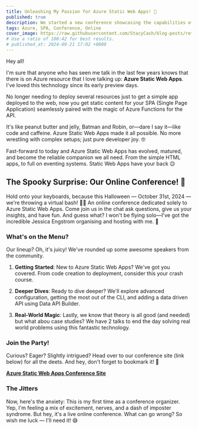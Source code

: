 ```yaml
---
title: Unleashing My Passion for Azure Static Web Apps! 🚀
published: true
description: We started a new conference showcasing the capabilities of Azure Static Web Apps
tags: Azure, SPA, Conference, Online
cover_image: https://raw.githubusercontent.com/StacyCash/blog-posts/refs/heads/main/azure/2024/swaday-kickoff/cover-image-2.jpeg
# Use a ratio of 100:42 for best results.
# published_at: 2024-09-21 17:02 +0000
---
```


Hey all!

I'm sure that anyone who has seen me talk in the last few years knows that there is on Azure resource that I love talking up: **Azure Static Web Apps**. I've loved this technology since its early preview days. 

No longer needing to deploy several resources just to get a simple app deployed to the web, now you get static content for your SPA (Single Page Application) seamlessly paired with the magic of Azure Functions for the API.

It's like peanut butter and jelly, Batman and Robin, or—dare I say it—like code and caffeine. Azure Static Web Apps made it all possible. No more wrestling with complex setups; just pure developer joy. 🤓

Fast-forward to today and Azure Static Web Apps has evolved, matured, and become the reliable companion we all need. From the simple HTML apps, to full on eventing systems. Static Web Apps have your back 😌

## The Spooky Surprise: Our Online Conference! 🎃

Hold onto your keyboards, because this Halloween — October 31st, 2024 — we're throwing a virtual bash! 🎊👻 An online conference dedicated solely to Azure Static Web Apps. Come join us in the chat ask questions, give us your insights, and have fun. And guess what? I won't be flying solo—I've got the incredible Jessica Engstrom organising and hosting with me. 🙌

### What's on the Menu?

Our lineup? Oh, it's juicy! We've rounded up some awesome speakers from the community.

1. **Getting Started**: New to Azure Static Web Apps? We've got you covered. From code creation to deployment, consider this your crash course.

2. **Deeper Dives**: Ready to dive deeper? We'll explore advanced configuration, getting the most out of the CLI, and adding a data driven API using Data API Builder.

3. **Real-World Magic**: Lastly, we know that theory is all good (and needed) but what abou case studies? We have 2 talks to end the day solving real world problems using this fantastic technology.

### Join the Party!

Curious? Eager? Slightly intrigued? Head over to our conference site (link below) for all the deets. And hey, don't forget to bookmark it! 📅

[**Azure Static Web Apps Conference Site**](https://www.awesomeconference.com)

### The Jitters

Now, here's the anxiety: This is my first time as a conference organizer. Yep, I'm feeling a mix of excitement, nerves, and a dash of imposter syndrome. But hey, it's a live online conference. What can go wrong? So wish me luck — I'll need it! 😅
